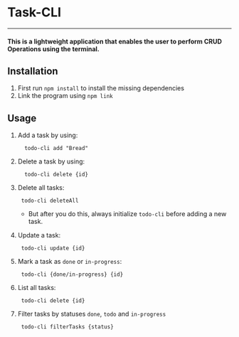 # Task-CLI
_______________________________________________________________
#### This is a lightweight application that enables the user to perform CRUD Operations using the terminal.

## Installation

1. First run `npm install` to install the missing dependencies
2. Link the program using `npm link`

## Usage

1. Add a task by using: 
   ```
     todo-cli add "Bread"
   ```
2. Delete a task by using: 
    ```
      todo-cli delete {id}
    ```
3. Delete all tasks:
     ```
      todo-cli deleteAll
    ```
   - But after you do this, always initialize `todo-cli` before adding a new task.


4. Update a task:
     ```
      todo-cli update {id}
    ```

5. Mark a task as `done` or `in-progress`:
     ```
      todo-cli {done/in-progress} {id}
    ```
6. List all tasks:
     ```
      todo-cli delete {id}
    ```
   
7.  Filter tasks by statuses `done`, `todo` and `in-progress`
     ```
      todo-cli filterTasks {status}
    ```
    
